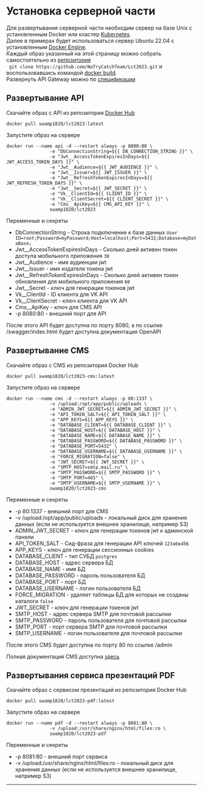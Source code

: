 # Установка серверной части
Для развертывания серверной части необходим сервер на базе Unix с установленным Docker или кластер [Kubernetes](https://kubernetes.io/ru/).  
Далее в примерах будет использоваться сервер Ubuntu 22.04 с установленным [Docker Engine](https://docs.docker.com/engine/install/ubuntu/).  
Каждый образ указанный на этой страницу можно собрать самостоятельно из [репозитория](https://github.com/NoTryCatchTeam/Lct2023)    
` 
git clone https://github.com/NoTryCatchTeam/Lct2023.git
` 
и воспользовавшись командой [docker build](https://docs.docker.com/engine/reference/commandline/build/).  
Развернуть API Gateway можно по [спецификации](https://github.com/NoTryCatchTeam/Lct2023/blob/master/deployment/api-gateway.json)  

## Развертывание API
Скачайте образ с API из репозитория [Docker Hub](https://hub.docker.com/)
```  
docker pull swamp1820/lct2023:latest
```  
Запустите образ на сервере  
```
docker run --name api -d --restart always -p 8080:80 \  
                -e "DbConnectionString=${{ DB_CONNECTION_STRING }}" \
                -e "Jwt__AccessTokenExpiresInDays=${{ JWT_ACCESS_TOKEN_DAYS }}" \
                -e "Jwt__Audience=${{ JWT_AUDIENCE }}" \
                -e "Jwt__Issuer=${{ JWT_ISSUER }}" \
                -e "Jwt__RefreshTokenExpiresInDays=${{ JWT_REFRESH_TOKEN_DAYS }}" \
                -e "Jwt__Secret=${{ JWT_SECRET }}" \
                -e "Vk__ClientId=${{ CLIENT_ID }}" \
                -e "Vk__ClientSecret=${{ CLIENT_SECRET }}" \
                -e "Cms__ApiKey=${{ CMS_API_KEY }}" \
                swamp1820/lct2023 
```                

Переменные и секреты  
- DbConnectionString - Строка подключение к базе данных `User ID=root;Password=myPassword;Host=localhost;Port=5432;Database=myDataBase;`   
- Jwt__AccessTokenExpiresInDays -  Сколько дней активен токен доступа мобильного приложения `30`  
- Jwt__Audience - имя аудиенции jwt  
- Jwt__Issuer - имя издателя токена jwt  
- Jwt__RefreshTokenExpiresInDays  -  Сколько дней активен токен обновления для мобильного приложения `60`  
- Jwt__Secret - ключ для генерации токенов jwt  
- Vk__ClientId - ID клиента для VK API  
- Vk__ClientSecret - ключ клиента для VK API  
- Cms__ApiKey - ключ для CMS API  
- -p 8080:80 - внешний порт для API  

После этого API будет доступна по порту 8080, а по ссылке /swagger/index.html будет доступна документация OpenAPI



## Развертывание CMS
Скачайте образ с CMS из репозитория Docker Hub
```
docker pull swamp1820/lct2023-cms:latest
```
Запустите образ на сервере  
```
docker run --name cms -d --restart always -p 80:1337 \  
                -v /upload:/opt/app/public/uploads \  
                -e "ADMIN_JWT_SECRET=${{ ADMIN_JWT_SECRET }}" \
                -e "API_TOKEN_SALT=${{ API_TOKEN_SALT }}" \  
                -e "APP_KEYS=${{ APP_KEYS }}" \  
                -e "DATABASE_CLIENT=${{ DATABASE_CLIENT }}" \  
                -e "DATABASE_HOST=${{ DATABASE_HOST }}" \  
                -e "DATABASE_NAME=${{ DATABASE_NAME }}" \  
                -e "DATABASE_PASSWORD=${{ DATABASE_PASSWORD }}" \  
                -e "DATABASE_PORT=5432" \  
                -e "DATABASE_USERNAME=${{ DATABASE_USERNAME }}" \  
                -e "FORCE_MIGRATION=false" \  
                -e "JWT_SECRET=${{ JWT_SECRET }}" \  
                -e "SMTP_HOST=smtp.mail.ru" \  
                -e "SMTP_PASSWORD=${{ SMTP_PASSWORD }}" \  
                -e "SMTP_PORT=465" \
                -e "SMTP_USERNAME=${{ SMTP_USERNAME }}" \  
                swamp1820/lct2023-cms
```
Переменные и секреты  
- -p 80:1337 - внешний порт для CMS  
- -v /upload:/opt/app/public/uploads - локальный диск для хранения данных (если не используется внешнее хранилище, например S3)  
- ADMIN_JWT_SECRET - ключ для генерации токенов jwt к админской панели    
- API_TOKEN_SALT -  Сид-фраза для генерации API ключей `123абв456`  
- APP_KEYS - ключ для генерации сессионных cookies  
- DATABASE_CLIENT - тип СУБД `postgres`  
- DATABASE_HOST - адрес сервера БД  
- DATABASE_NAME - имя БД  
- DATABASE_PASSWORD - пароль пользователя БД  
- DATABASE_PORT - порт БД  
- DATABASE_USERNAME - логин пользователя БД  
- FORCE_MIGRATION - удаляет таблицы БД для которых не созданы каталоги `false`  
- JWT_SECRET - ключ для генерации токенов jwt  
- SMTP_HOST - адрес сервера SMTP для почтовой рассылки   
- SMTP_PASSWORD - пароль пользователя для почтовой рассылки  
- SMTP_PORT - порт сервера SMTP для почтовой рассылки  
- SMTP_USERNAME - логин пользователя для почтовой рассылки  

После этого CMS будет доступна по порту 80 по ссылке /admin

Полная документация CMS доступна [здесь](https://docs.strapi.io/)

## Развертывания сервиса презентаций PDF

Скачайте образ с сервисом презентаций из репозитория Docker Hub
```
docker pull swamp1820/lct2023-pdf:latest
```
Запустите образ на сервере  

```
docker run --name pdf -d --restart always -p 8081:80 \  
                -v /upload:/usr/share/nginx/html/files:ro \  
                swamp1820/lct2023-pdf 
```

Переменные и секреты  
- -p 8081:80 - внешний порт сервиса  
- -v /upload:/usr/share/nginx/html/files:ro - локальный диск для хранения данных (если не используется внешнее хранилище, например S3)

---


